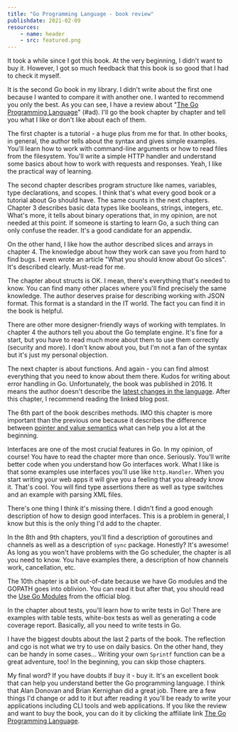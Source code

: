 ```yaml
---
title: "Go Programming Language - book review"
publishdate: 2021-02-09
resources:
    - name: header
    - src: featured.png
---
```


It took a while since I got this book. At the very beginning, I didn't want to buy it. However, I got so much feedback that this book is so good that I had to check it myself.

It is the second Go book in my library. I didn't write about the first one because I wanted to compare it with another one. I wanted to recommend you only the best. As you can see, I have a review about "[The Go Programming Language](https://amzn.to/3p2LDdT)" (#ad). I'll go the book chapter by chapter and tell you what I like or don't like about each of them.

The first chapter is a tutorial - a huge plus from me for that. In other books, in general, the author tells about the syntax and gives simple examples. You'll learn how to work with command-line arguments or how to read files from the filesystem. You'll write a simple HTTP handler and understand some basics about how to work with requests and responses. Yeah, I like the practical way of learning.

The second chapter describes program structure like names, variables, type declarations, and scopes. I think that's what every good book or a tutorial about Go should have. The same counts in the next chapters. Chapter 3 describes basic data types like booleans, strings, integers, etc. What's more, it tells about binary operations that, in my opinion, are not needed at this point. If someone is starting to learn Go, a such thing can only confuse the reader. It's a good candidate for an appendix.

On the other hand, I like how the author described slices and arrays in chapter 4. The knowledge about how they work can save you from hard to find bugs. I even wrote an article "What you should know about Go slices". It's described clearly. Must-read for me.

The chapter about structs is OK. I mean, there's everything that's needed to know. You can find many other places where you'll find precisely the same knowledge. The author deserves praise for describing working with JSON format. This format is a standard in the IT world. The fact you can find it in the book is helpful.

There are other more designer-friendly ways of working with templates. In chapter 4 the authors tell you about the Go template engine. It's fine for a start, but you have to read much more about them to use them correctly (security and more). I don't know about you, but I'm not a fan of the syntax but it's just my personal objection.

The next chapter is about functions. And again - you can find almost everything that you need to know about them there. Kudos for writing about error handling in Go. Unfortunately, the book was published in 2016. It means the author doesn't describe the [latest changes in the language](https://blog.golang.org/go1.13-errors). After this chapter, I recommend reading the linked blog post.

The 6th part of the book describes methods. IMO this chapter is more important than the previous one because it describes the difference between [pointer and value semantics](https://developer20.com/pointer-and-value-semantics-in-go/) what can help you a lot at the beginning.

Interfaces are one of the most crucial features in Go. In my opinion, of course! You have to read the chapter more than once. Seriously. You'll write better code when you understand how Go interfaces work. What I like is that some examples use interfaces you'll use like `http.Handler`. When you start writing your web apps it will give you a feeling that you already know it. That's cool. You will find type assertions there as well as type switches and an example with parsing XML files.

There's one thing I think it's missing there. I didn't find a good enough description of how to design good interfaces. This is a problem in general, I know but this is the only thing I'd add to the chapter.

In the 8th and 9th chapters, you'll find a description of goroutines and channels as well as a description of `sync` package. Honestly? It's awesome! As long as you won't have problems with the Go scheduler, the chapter is all you need to know. You have examples there, a description of how channels work, cancellation, etc.

The 10th chapter is a bit out-of-date because we have Go modules and the GOPATH goes into oblivion. You can read it but after that, you should read the [Use Go Modules](https://blog.golang.org/using-go-modules) from the official blog.

In the chapter about tests, you'll learn how to write tests in Go! There are examples with table tests, white-box tests as well as generating a code coverage report. Basically, all you need to write tests in Go.

I have the biggest doubts about the last 2 parts of the book. The reflection and cgo is not what we try to use on daily basics. On the other hand, they can be handy in some cases... Writing your own `Sprintf` function can be a great adventure, too! In the beginning, you can skip those chapters.

My final word? If you have doubts if buy it - buy it. It's an excellent book that can help you understand better the Go programming language. I think that Alan Donovan and Brian Kernighan did a great job. There are a few things I'd change or add to it but after reading it you'll be ready to write your applications including CLI tools and web applications. If you like the review and want to buy the book, you can do it by clicking the affiliate link [The Go Programming Language](https://amzn.to/3p2LDdT).

